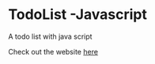 # TodoList -Javascript
A todo list with java script

Check out the website [here]( https://sahu-01.github.io/TodoList-Javascript/)
